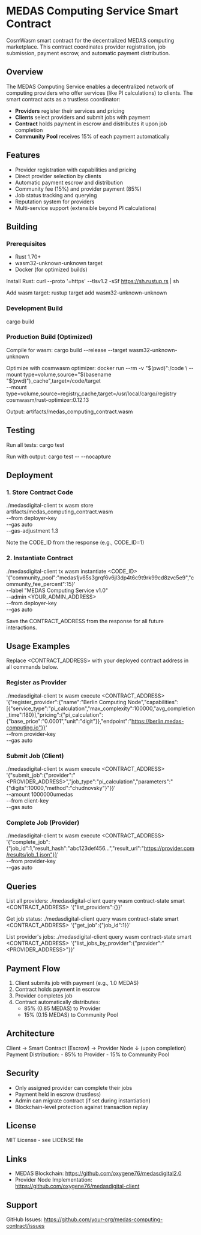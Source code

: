# MEDAS Computing Service Smart Contract

CosmWasm smart contract for the decentralized MEDAS computing marketplace. This contract coordinates provider registration, job submission, payment escrow, and automatic payment distribution.

## Overview

The MEDAS Computing Service enables a decentralized network of computing providers who offer services (like PI calculations) to clients. The smart contract acts as a trustless coordinator:

- **Providers** register their services and pricing
- **Clients** select providers and submit jobs with payment
- **Contract** holds payment in escrow and distributes it upon job completion
- **Community Pool** receives 15% of each payment automatically

## Features

- Provider registration with capabilities and pricing
- Direct provider selection by clients
- Automatic payment escrow and distribution
- Community fee (15%) and provider payment (85%)
- Job status tracking and querying
- Reputation system for providers
- Multi-service support (extensible beyond PI calculations)

## Building

### Prerequisites

- Rust 1.70+
- wasm32-unknown-unknown target
- Docker (for optimized builds)

Install Rust:
curl --proto '=https' --tlsv1.2 -sSf https://sh.rustup.rs | sh

Add wasm target:
rustup target add wasm32-unknown-unknown

### Development Build

cargo build

### Production Build (Optimized)

Compile for wasm:
cargo build --release --target wasm32-unknown-unknown

Optimize with cosmwasm optimizer:
docker run --rm -v "$(pwd)":/code \
  --mount type=volume,source="$(basename "$(pwd)")_cache",target=/code/target \
  --mount type=volume,source=registry_cache,target=/usr/local/cargo/registry \
  cosmwasm/rust-optimizer:0.12.13

Output: artifacts/medas_computing_contract.wasm

## Testing

Run all tests:
cargo test

Run with output:
cargo test -- --nocapture

## Deployment

### 1. Store Contract Code

./medasdigital-client tx wasm store artifacts/medas_computing_contract.wasm \
  --from deployer-key \
  --gas auto \
  --gas-adjustment 1.3

Note the CODE_ID from the response (e.g., CODE_ID=1)

### 2. Instantiate Contract

./medasdigital-client tx wasm instantiate <CODE_ID> \
  '{"community_pool":"medas1jv65s3grqf6v6jl3dp4t6c9t9rk99cd8zvc5e9","community_fee_percent":15}' \
  --label "MEDAS Computing Service v1.0" \
  --admin <YOUR_ADMIN_ADDRESS> \
  --from deployer-key \
  --gas auto

Save the CONTRACT_ADDRESS from the response for all future interactions.

## Usage Examples

Replace <CONTRACT_ADDRESS> with your deployed contract address in all commands below.

### Register as Provider

./medasdigital-client tx wasm execute <CONTRACT_ADDRESS> \
  '{"register_provider":{"name":"Berlin Computing Node","capabilities":[{"service_type":"pi_calculation","max_complexity":100000,"avg_completion_time":180}],"pricing":{"pi_calculation":{"base_price":"0.0001","unit":"digit"}},"endpoint":"https://berlin.medas-computing.io"}}' \
  --from provider-key \
  --gas auto

### Submit Job (Client)

./medasdigital-client tx wasm execute <CONTRACT_ADDRESS> \
  '{"submit_job":{"provider":"<PROVIDER_ADDRESS>","job_type":"pi_calculation","parameters":"{\"digits\":10000,\"method\":\"chudnovsky\"}"}}' \
  --amount 1000000umedas \
  --from client-key \
  --gas auto

### Complete Job (Provider)

./medasdigital-client tx wasm execute <CONTRACT_ADDRESS> \
  '{"complete_job":{"job_id":1,"result_hash":"abc123def456...","result_url":"https://provider.com/results/job_1.json"}}' \
  --from provider-key \
  --gas auto

## Queries

List all providers:
./medasdigital-client query wasm contract-state smart <CONTRACT_ADDRESS> '{"list_providers":{}}'

Get job status:
./medasdigital-client query wasm contract-state smart <CONTRACT_ADDRESS> '{"get_job":{"job_id":1}}'

List provider's jobs:
./medasdigital-client query wasm contract-state smart <CONTRACT_ADDRESS> '{"list_jobs_by_provider":{"provider":"<PROVIDER_ADDRESS>"}}'

## Payment Flow

1. Client submits job with payment (e.g., 1.0 MEDAS)
2. Contract holds payment in escrow
3. Provider completes job
4. Contract automatically distributes:
   - 85% (0.85 MEDAS) to Provider
   - 15% (0.15 MEDAS) to Community Pool

## Architecture

Client → Smart Contract (Escrow) → Provider Node
         ↓ (upon completion)
    Payment Distribution:
    - 85% to Provider
    - 15% to Community Pool

## Security

- Only assigned provider can complete their jobs
- Payment held in escrow (trustless)
- Admin can migrate contract (if set during instantiation)
- Blockchain-level protection against transaction replay

## License

MIT License - see LICENSE file

## Links

- MEDAS Blockchain: https://github.com/oxygene76/medasdigital2.0
- Provider Node Implementation: https://github.com/oxygene76/medasdigital-client

## Support

GitHub Issues: https://github.com/your-org/medas-computing-contract/issues
